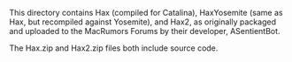 This directory contains Hax (compiled for Catalina), HaxYosemite (same as Hax, but recompiled against Yosemite), and Hax2, as originally packaged and uploaded to the MacRumors Forums by their developer, ASentientBot.

The Hax.zip and Hax2.zip files both include source code.
